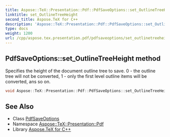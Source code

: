 ```yaml
---
title: Aspose::TeX::Presentation::Pdf::PdfSaveOptions::set_OutlineTreeHeight method
linktitle: set_OutlineTreeHeight
second_title: Aspose.TeX for C++
description: 'Aspose::TeX::Presentation::Pdf::PdfSaveOptions::set_OutlineTreeHeight method. Specifies the height of the document outline tree to save. 0 - the outline tree will not be converted, 1 - only the first level outline items will be converted, ans so on in C++.'
type: docs
weight: 1200
url: /cpp/aspose.tex.presentation.pdf/pdfsaveoptions/set_outlinetreeheight/
---
```

## PdfSaveOptions::set_OutlineTreeHeight method


Specifies the height of the document outline tree to save. 0 - the outline tree will not be converted, 1 - only the first level outline items will be converted, ans so on.

```cpp
void Aspose::TeX::Presentation::Pdf::PdfSaveOptions::set_OutlineTreeHeight(int32_t value)
```

## See Also

* Class [PdfSaveOptions](../)
* Namespace [Aspose::TeX::Presentation::Pdf](../../)
* Library [Aspose.TeX for C++](../../../)
